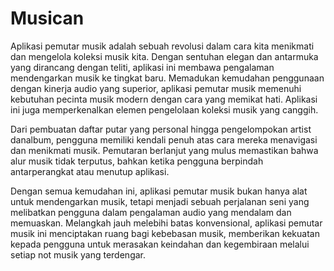 # Musican

Aplikasi pemutar musik adalah sebuah revolusi dalam cara kita menikmati dan mengelola koleksi musik kita. Dengan sentuhan elegan dan antarmuka yang dirancang dengan teliti, aplikasi ini membawa pengalaman mendengarkan musik ke tingkat baru. Memadukan kemudahan penggunaan dengan kinerja audio yang superior, aplikasi pemutar musik memenuhi kebutuhan pecinta musik modern dengan cara yang memikat hati.
Aplikasi ini juga memperkenalkan elemen pengelolaan koleksi musik yang canggih.

Dari pembuatan daftar putar yang personal hingga pengelompokan artist danalbum, pengguna memiliki kendali penuh atas cara mereka menavigasi dan menikmati musik. Pemutaran berlanjut yang mulus memastikan bahwa alur musik tidak terputus, bahkan ketika pengguna berpindah antarperangkat atau menutup aplikasi.

Dengan semua kemudahan ini, aplikasi pemutar musik bukan hanya alat untuk mendengarkan musik, tetapi menjadi sebuah perjalanan seni yang melibatkan pengguna dalam pengalaman audio yang mendalam dan memuaskan. Melangkah jauh melebihi batas konvensional, aplikasi pemutar musik ini menciptakan ruang bagi kebebasan musik, memberikan kekuatan kepada pengguna untuk merasakan keindahan dan kegembiraan melalui setiap not musik yang terdengar.


